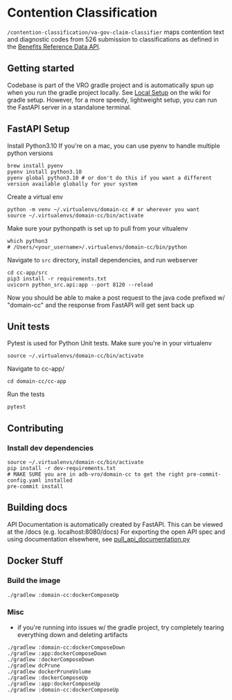 # Contention Classification
`/contention-classification/va-gov-claim-classifier` maps contention text and diagnostic codes from 526 submission to classifications as defined in the [Benefits Reference Data API](https://developer.va.gov/explore/benefits/docs/benefits_reference_data).

## Getting started
Codebase is part of the VRO gradle project and is automatically spun up when you run the gradle project locally.
See [Local Setup](https://github.com/department-of-veterans-affairs/abd-vro/wiki/Local-Setup) on the wiki for gradle setup.
However, for a more speedy, lightweight setup, you can run the FastAPI server in a standalone terminal.

## FastAPI Setup
Install Python3.10
If you're on a mac, you can use pyenv to handle multiple python versions
```
brew install pyenv
pyenv install python3.10
pyenv global python3.10 # or don't do this if you want a different version available globally for your system
```

Create a virtual env
```
python -m venv ~/.virtualenvs/domain-cc # or wherever you want
source ~/.virtualenvs/domain-cc/bin/activate
```

Make sure your pythonpath is set up to pull from your vitualenv
```
which python3
# /Users/<your_username>/.virtualenvs/domain-cc/bin/python
```

Navigate to `src` directory, install dependencies, and run webserver
```
cd cc-app/src
pip3 install -r requirements.txt
uvicorn python_src.api:app --port 8120 --reload
```


Now you should be able to make a post request to the java code prefixed w/ "domain-cc" and the response from FastAPI will get sent back up

## Unit tests
Pytest is used for Python Unit tests. Make sure you're in your virtualenv
```
source ~/.virtualenvs/domain-cc/bin/activate
```
Navigate to cc-app/
```
cd domain-cc/cc-app
```
Run the tests
```
pytest
```


## Contributing
### Install dev dependencies
```
source ~/.virtualenvs/domain-cc/bin/activate
pip install -r dev-requirements.txt
# MAKE SURE you are in adb-vro/domain-cc to get the right pre-commit-config.yaml installed
pre-commit install
```

## Building docs
API Documentation is automatically created by FastAPI. This can be viewed at the /docs (e.g. localhost:8080/docs)
For exporting the open API spec and using documentation elsewhere, see [pull_api_documentation.py](https://github.com/department-of-veterans-affairs/abd-vro/blob/79bad1e34c98bada6dcfebe216820e52f4666df7/domain-cc/cc-app/src/python_src/util/pull_api_documentation.py)

## Docker Stuff
### Build the image
```
./gradlew :domain-cc:dockerComposeUp
```

### Misc
- if you're running into issues w/ the gradle project, try completely tearing everything down and deleting artifacts
```commandline
./gradlew :domain-cc:dockerComposeDown
./gradlew :app:dockerComposeDown
./gradlew :dockerComposeDown
./gradlew dcPrune
./gradlew dockerPruneVolume
./gradlew :dockerComposeUp
./gradlew :app:dockerComposeUp
./gradlew :domain-cc:dockerComposeUp
```
